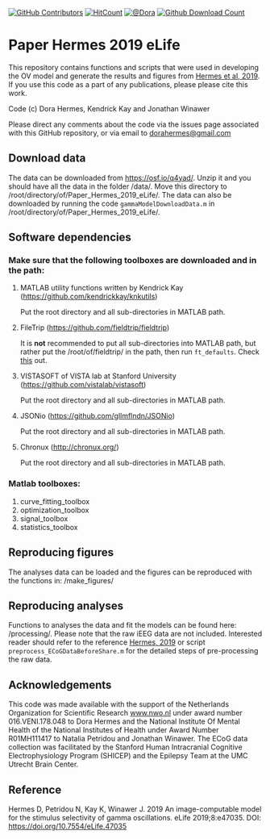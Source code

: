 [![GitHub Contributors](https://img.shields.io/github/contributors/dorahermes/Paper_Hermes_2019_eLife.svg)](https://github.com/dorahermes/Paper_Hermes_2019_eLife/graphs/contributors)
[![HitCount](http://hits.dwyl.io/dorahermes/Paper_Hermes_2019_eLife.svg)](http://hits.dwyl.io/dorahermes/Paper_Hermes_2019_eLife)
[![@Dora](http://img.shields.io/twitter/follow/dora_hermes.svg?style=social)](https://twitter.com/dora_hermes?lang=en)
[![Github Download Count](https://img.shields.io/github/downloads/dorahermes/Paper_Hermes_2019_eLife/total.svg)](https://GitHub.com/dorahermes/Paper_Hermes_2019_eLife/releases/)

# Paper Hermes 2019 eLife
This repository contains functions and scripts that were used in developing the OV model and generate the results and figures from [Hermes et al, 2019](https://elifesciences.org/articles/47035).
If you use this code as a part of any publications, please please cite this work.

Code (c) Dora Hermes, Kendrick Kay and Jonathan Winawer

Please direct any comments about the code via the issues page associated with this GitHub repository, or via email to dorahermes@gmail.com

## Download data
The data can be downloaded from https://osf.io/q4yad/.
Unzip it and you should have all the data in the folder /data/.
Move this directory to /root/directory/of/Paper_Hermes_2019_eLife/.
The data can also be downloaded by running the code ```gammaModelDownloadData.m``` in /root/directory/of/Paper_Hermes_2019_eLife/.

## Software dependencies
### Make sure that the following toolboxes are downloaded and in the path:
1. MATLAB utility functions written by Kendrick Kay (https://github.com/kendrickkay/knkutils)

   Put the root directory and all sub-directories in MATLAB path.
1. FileTrip (https://github.com/fieldtrip/fieldtrip) 

   It is **not** recommended to put all sub-directories into MATLAB path, but rather put the /root/of/fieldtrip/ in the path, then run ```ft_defaults```.  Check [this](http://www.fieldtriptoolbox.org/faq/should_i_add_fieldtrip_with_all_subdirectories_to_my_matlab_path) out.
1. VISTASOFT of VISTA lab at Stanford University (https://github.com/vistalab/vistasoft)

   Put the root directory and all sub-directories in MATLAB path.
1. JSONio (https://github.com/gllmflndn/JSONio)

   Put the root directory and all sub-directories in MATLAB path.
1. Chronux (http://chronux.org/)

   Put the root directory and all sub-directories in MATLAB path.

### Matlab toolboxes:
1. curve_fitting_toolbox
1. optimization_toolbox
1. signal_toolbox
1. statistics_toolbox

## Reproducing figures
The analyses data can be loaded and the figures can be reproduced with the functions in:
/make_figures/


## Reproducing analyses
Functions to analyses the data and fit the models can be found here: /processing/.
Please note that the raw iEEG data are not included. Interested reader should refer to the reference [Hermes, 2019](https://elifesciences.org/articles/47035) or script ```preprocess_ECoGDataBeforeShare.m``` for the detailed steps of pre-processing the raw data.


## Acknowledgements
This code was made available with the support of the Netherlands Organization for Scientific Research www.nwo.nl under award number 016.VENI.178.048 to Dora Hermes and the National Institute Of Mental Health of the National Institutes of Health under Award Number R01MH111417 to Natalia Petridou and Jonathan Winawer. The ECoG data collection was facilitated by the Stanford Human Intracranial Cognitive Electrophysiology Program (SHICEP) and the Epilepsy Team at the UMC Utrecht Brain Center.

## Reference
Hermes D, Petridou N, Kay K, Winawer J. 2019 An image-computable model for the stimulus selectivity of gamma oscillations. eLife 2019;8:e47035. DOI: https://doi.org/10.7554/eLife.47035
